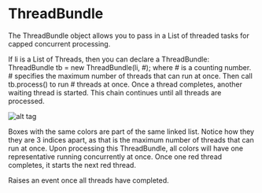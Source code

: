 # ThreadBundle
The ThreadBundle object allows you to pass in a List of threaded tasks for capped concurrent processing.

If li is a List of Threads, then you can declare a ThreadBundle: ThreadBundle tb = new ThreadBundle(li, #); where # is a counting number. # specifies the maximum number of threads that can run at once. Then call tb.process() to run # threads at once. Once a thread completes, another waiting thread is started. This chain continues until all threads are processed.

![alt tag](http://i.imgur.com/GovDURQ.png)

Boxes with the same colors are part of the same linked list. Notice how they they are 3 indices apart, as that is the maximum number of threads that can run at once. Upon processing this ThreadBundle, all colors will have one representative running concurrently at once. Once one red thread completes, it starts the next red thread.

Raises an event once all threads have completed.
